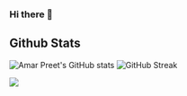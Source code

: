 ### Hi there 👋

<!--
**Amarpsp10/amarpsp10** is a ✨ _special_ ✨ repository because its `README.md` (this file) appears on your GitHub profile.

Here are some ideas to get you started:

- 🔭 I’m currently working on ...
- 🌱 I’m currently learning ...
- 👯 I’m looking to collaborate on ...
- 🤔 I’m looking for help with ...
- 💬 Ask me about ...
- 📫 How to reach me: ...
- 😄 Pronouns: ...
- ⚡ Fun fact: ...
-->
## Github Stats
![Amar Preet's GitHub stats](https://github-readme-stats.vercel.app/api?username=amarpsp10&show_icons=true&theme=radical)
![GitHub Streak](https://github-readme-streak-stats.herokuapp.com/?user=amarpsp10&count_private=true&theme=radical)

<a href="">
  <img align="center" src="https://github-readme-stats.vercel.app/api/top-langs/?username=amarpsp10&langs_count=8&theme=radical" />
</a>
  
  
